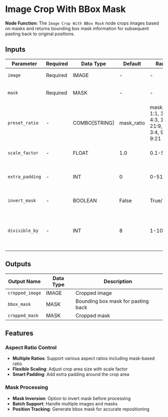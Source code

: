 # Image Crop With BBox Mask

**Node Function:** The `Image Crop With BBox Mask` node crops images based on masks and returns bounding box mask information for subsequent pasting back to original positions.

## Inputs

| Parameter | Required | Data Type | Default | Range | Description |
| --------- | -------- | --------- | ------- | ----- | ----------- |
| `image` | Required | IMAGE | - | - | Image to be cropped |
| `mask` | Required | MASK | - | - | Mask for cropping guidance |
| `preset_ratio` | - | COMBO[STRING] | mask_ratio | mask_ratio, 1:1, 3:2, 4:3, 16:9, 21:9, 2:3, 3:4, 9:16, 9:21 | Target preset ratio |
| `scale_factor` | - | FLOAT | 1.0 | 0.1-5.0 | Scale factor for crop area |
| `extra_padding` | - | INT | 0 | 0-512 | Additional padding around crop area |
| `invert_mask` | - | BOOLEAN | False | True/False | Whether to invert the mask |
| `divisible_by` | - | INT | 8 | 1-1024 | Ensure output dimensions are divisible by this value |

## Outputs

| Output Name | Data Type | Description |
|-------------|-----------|-------------|
| `cropped_image` | IMAGE | Cropped image |
| `bbox_mask` | MASK | Bounding box mask for pasting back |
| `cropped_mask` | MASK | Cropped mask |

## Features

### Aspect Ratio Control
- **Multiple Ratios**: Support various aspect ratios including mask-based ratio
- **Flexible Scaling**: Adjust crop area size with scale factor
- **Smart Padding**: Add extra padding around the crop area

### Mask Processing
- **Mask Inversion**: Option to invert mask before processing
- **Batch Support**: Handle multiple images and masks
- **Position Tracking**: Generate bbox mask for accurate repositioning